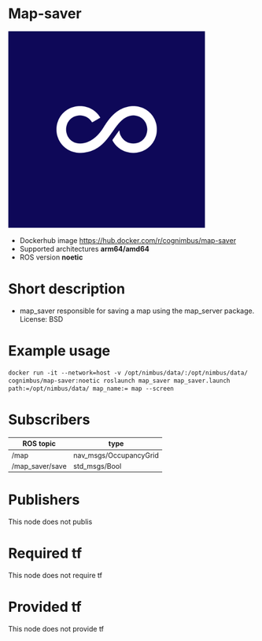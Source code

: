 # Map-saver

<img src="./map-saver/Cogniteam_CMYK_Social_white_on_aubergine copy.jpg" alt="map-saver" width="400"/>

* Dockerhub image https://hub.docker.com/r/cognimbus/map-saver
* Supported architectures <b>arm64/amd64</b>
* ROS version <b>noetic</b>

# Short description
* map_saver responsible for saving a map using the map_server package.
License: BSD

# Example usage
```
docker run -it --network=host -v /opt/nimbus/data/:/opt/nimbus/data/ cognimbus/map-saver:noetic roslaunch map_saver map_saver.launch path:=/opt/nimbus/data/ map_name:= map --screen
```

# Subscribers
ROS topic | type
--- | ---
/map | nav_msgs/OccupancyGrid
/map_saver/save | std_msgs/Bool

# Publishers

This node does not publis


# Required tf
This node does not require tf


# Provided tf
This node does not provide tf


